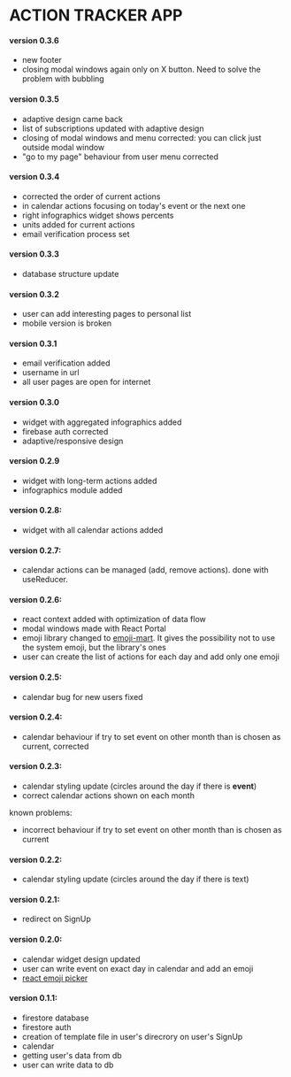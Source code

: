 # ACTION TRACKER APP

#### version 0.3.6

- new footer
- closing modal windows again only on X button. Need to solve the problem with bubbling

#### version 0.3.5

- adaptive design came back
- list of subscriptions updated with adaptive design
- closing of modal windows and menu corrected: you can click just outside modal window
- "go to my page" behaviour from user menu corrected

#### version 0.3.4

- corrected the order of current actions
- in calendar actions focusing on today's event or the next one
- right infographics widget shows percents
- units added for current actions
- email verification process set

#### version 0.3.3

- database structure update

#### version 0.3.2

- user can add interesting pages to personal list
- mobile version is broken

#### version 0.3.1

- email verification added
- username in url
- all user pages are open for internet

#### version 0.3.0

- widget with aggregated infographics added
- firebase auth corrected
- adaptive/responsive design

#### version 0.2.9

- widget with long-term actions added
- infographics module added

#### version 0.2.8:

- widget with all calendar actions added

#### version 0.2.7:

- calendar actions can be managed (add, remove actions). done with useReducer.

#### version 0.2.6:

- react context added with optimization of data flow
- modal windows made with React Portal
- emoji library changed to [emoji-mart](https://github.com/missive/emoji-mart). It gives the possibility not to use the system emoji, but the library's ones
- user can create the list of actions for each day and add only one emoji

#### version 0.2.5:

- calendar bug for new users fixed

#### version 0.2.4:

- calendar behaviour if try to set event on other month than is chosen as current, corrected

#### version 0.2.3:

- calendar styling update (circles around the day if there is **event**)
- correct calendar actions shown on each month

known problems:

- incorrect behaviour if try to set event on other month than is chosen as current

#### version 0.2.2:

- calendar styling update (circles around the day if there is text)

#### version 0.2.1:

- redirect on SignUp

#### version 0.2.0:

- calendar widget design updated
- user can write event on exact day in calendar and add an emoji
- [react emoji picker](https://www.npmjs.com/package/emoji-picker-react)

#### version 0.1.1:

- firestore database
- firestore auth
- creation of template file in user's direcrory on user's SignUp
- calendar
- getting user's data from db
- user can write data to db
